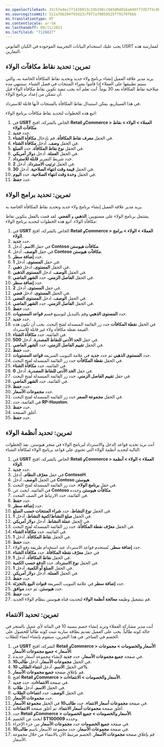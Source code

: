 ```yaml
---
ms.openlocfilehash: 32c57e4ec771420913c33b198cc9d3d0d016a846f77d57f5c0b7541412bbe192
ms.sourcegitcommit: 511a76b204f93d23cf9f7a70059525f79170f6bb
ms.translationtype: HT
ms.contentlocale: ar-SA
ms.lasthandoff: 08/11/2021
ms.locfileid: "7126827"
---
```

يجب عليك استخدام البيانات التجريبية الموجودة في الكيان القانوني USRT لممارسة هذه التمارين. 

## <a name="exercise-define-loyalty-reward-points"></a>تمرين: تحديد نقاط مكافآت الولاء 

يريد مدير علاقة العميل إنشاء برنامج ولاء جديد وتحديد نقاط المكافأة الخاصة به، والتي سيتم تطبيقها على العملاء إذا قاموا بشراء المنتجات في فصل الشتاء. ستنتهي مدة صلاحية نقاط المكافأة بعد 30 يوماً. أنت تعلم أنه يجب تنفيذ تكوين نقاط مكافأة الولاء قبل أن تتمكن من إعداد برنامج الولاء. 

في هذا السيناريو، يمكن استبدال نقاط المكافأة بالمنتجات لأنها قابلة للاسترداد. 

اتبع هذه الخطوات لتحديد نقاط مكافآت برنامج الولاء:

1.  في **USRT** الخاص بالشركة، افتح **Retail وCommerce > العملاء > الولاء > نقاط مكافآت الولاء‬**.
2.  حدد **جديد**.
3.  في الحقل **معرف نقاط المكافأة**، قم بإدخال **مكافأة الشتاء**.
4.  في الحقل **وصف**، أدخل **مكافأة الشتاء**.
5.  في الحقل **نوع نقاط المكافأة**، حدد **المبلغ**.
6.  في الحقل **العملة**، أدخل **دولار أمريكي**.
7.  حدد شريط التمرير **قابلة للاسترداد**.
8.  في الحقل **ترتيب الاسترداد**، أدخل **2**.
9.  في الحقل **قيمة وقت انتهاء الصلاحية**، أدخل **30**.
10. في الحقل **وحدة وقت انتهاء الصلاحية**، حدد **اليوم**.
11. حدد **حفظ**.

## <a name="exercise-define-loyalty-programs"></a>تمرين: تحديد برامج الولاء
يريد مدير علاقة العميل إنشاء برنامج ولاء جديد وتحديد نقاط المكافأة الخاصة به. 

يشتمل برنامج الولاء على مستويين: **الذهبي** و **الفضي**. لقد قمت بالفعل بتكوين نقاط مكافأة الولاء. اتبع هذه الخطوات لتحديد برنامج الولاء:

1.  في **USRT** الخاص بالشركة، افتح **Retail وCommerce > العملاء > الولاء > برامج الولاء‬**.
2.  حدد **جديد**.
3.  في حقل **الاسم**، أدخل **Contoso مكافآت هيوستن**.
4.  في حقل **الوصف**، أدخل **Contoso مكافآت هيوستن**.
5.  حدد **إضافة سطر**.
6.  في حقل **المستوى**، أدخل **1**.
7.  في الحقل **المستوى**، ادخل **ذهبي**.
8.  في الحقل **الوصف**، ادخل **المستوى الذهبي**.
9.  في الحقل **الفاصل الزمني**، حدد **الشهر الماضي**.
10. حدد **إضافة سطر**.
11. في حقل **المستوى**، أدخل **2**.
12. في الحقل **المستوى**، ادخل **فضي**.
13. في الحقل **الوصف**، ادخل **المستوى الفضي**.
14. في الحقل **الفاصل الزمني**، حدد **الشهر الماضي**.
15. حدد **حفظ**.
16. حدد **المستوى الذهبي** وقم بالتبديل لتوسيع قسم **قواعد المستويات**.
17. حدد **جديد**.
18. في الحقل **نقطة المكافآت** حدد زر القائمة المنسدلة لفتح البحث. يجب أن تكون هذه القيمة نقطة مكافأة ولاء غير قابلة للاسترداد.
19. في القائمة، حدد **مكافأة الشتاء**.
20. في حقل **الحد الأدنى للنقاط المصدرة**، أدخل **500**.
21. في الحقل **تقييم الفاصل الزمني**، حدد **الشهر الماضي**.
22. حدد **حفظ**.
23. حدد **المستوى الذهبي** ثم حدد **جديد** في علامة التبويب السريعة **قواعد المستويات**.
24. في الحقل **نقطة المكافآت** حدد زر القائمة المنسدلة لفتح البحث.
25. في القائمة، حدد **مكافأة الشتاء**.
26. في حقل **الحد الأدنى للنقاط المصدرة**، أدخل **0**.
27. في حقل **تقييم الفاصل الزمني**، حدد زر القائمة المنسدلة لفتح البحث. 
28. في القائمة، حدد **الشهر الماضي**.
29. حدد **حفظ**.
30. حدد **مجموعات الأسعار**.
31. في الحقل **مجموعة السعر** حدد زر القائمة المنسدلة لفتح البحث.
32. في القائمة، حدد **RP-Houston**.
33. حدد **حفظ**.
34. أغلق الصفحة.
35. حدد **حفظ**.


## <a name="exercise-define-loyalty-schemes"></a>تمرين: تحديد أنظمة الولاء
أنت تريد تحديد قواعد الدخل والاسترداد لبرنامج الولاء في متجر هيوستن. نفذ الخطوات التالية لتحديد أنظمة الولاء التي تحتوي على قواعد برنامج الولاء لمكافأة الشتاء:

1.  في **USRT** الخاص بالشركة، افتح **Retail وCommerce > العملاء > الولاء > أنظمة الولاء‬**.
2.  حدد **جديد**.
3.  في حقل **معرّف النظام**، أدخِل **ContosoH**.
4.  في الحقل **الوصف**، أدخل **Contoso هيوستن**.
5.  في حقل **برنامج الولاء**، حدد زر القائمة المنسدلة لفتح البحث.
6.  في القائمة، ابحث عن **Contoso مكافآت هيوستن** وحدده.
7.  في القائمة، حدد الارتباط في الصف المحدد.
8.  حدد **حفظ**.
9.  حدد **إضافة سطر**.
10. في الحقل **نوع النشاط**، حدد **شراء المنتجات حسب المبلغ**.
11. في الحقل **مبلغ النشاط/كمية النشاط**، أدخل **1**.
12. في الحقل **عملة النشاط**، أدخل **دولار أمريكي**.
13. في الحقل **معرّف نقطة المكافأة**، حدد زر القائمة المنسدلة لفتح البحث.
14. في القائمة، حدد **مكافأة الشتاء**.
15. في الحقل **نقاط المكافأة**، أدخل **1**.
16. حدد **حفظ**.
17. حدد **إضافة سطر**. تُستخدم قواعد الاسترداد عند استخدام طريقة دفع الولاء.
18. في حقل **معرّف نقطة المكافأة**، حدد **مكافأة الشتاء**
19. في الحقل **نقاط المكافأة**، أدخل **1**.
20. في الحقل **نوع الاسترداد**، حدد **الدفع حسب الكمية**.
21. في الحقل **المبلغ أو الكمية**، أدخل **1**.
22. في الحقل **العملة**، أدخل **دولار أمريكي**.
23. حدد **حفظ**.
24. حدد **إضافة سطر** في علامة التبويب السريعة **قنوات البيع بالتجزئة**.
25. حدد **هيوستن**، ثم حدد **موافق**.
26. حدد **حفظ**.
27. قم بتشغيل وظيفة **معالجة أنظمة الولاء** لتحديث قناة هيوستن بنظام الولاء الجديد.


## <a name="exercise-define-an-affiliation"></a>تمرين: تحديد الانتماء
أنت مدير مشاركة العملاء وتريد إنشاء خصم بنسبة 10 في المائة لأي عميل بالمتجر في حالة كونه طالباً. يجب على العميل تقديم بطاقة سارية تثبت كونه طالباً للحصول على الخصم في المتاجر. في هذا التمرين، ستقوم بإنشاء انتماء للطلاب.

1.  في **USRT‎** الشركة، افتح **Retail وCommerce > الأسعار والخصومات > مجموعات الأسعار > جميع مجموعات الأسعار**.
2.  في صفحة **جميع مجموعات الأسعار**، حدد **جديد** لإنشاء مجموعة أسعار جديدة.
3.  في الحقل **مجموعات الأسعار**، أدخل **طالب10**.
4.  في الحقل **الاسم**، أدخل **انتماء الطالب 10%**.
5.  قم بإغلاق صفحة **جميع مجموعات الأسعار**.
6.  افتح **Retail وCommerce > الأسعار والخصومات > الانتماءات**.
7.  في صفحة **الانتماءات**، حدد **جديد**.
8.  في الحقل **الاسم**، أدخل **طلاب**.
9.  في الحقل **الوصف**، حدد **انتماءات الطلاب**.
10. حدد **مجموعات الأسعار**.
11. في صفحة **مجموعات أسعار الانتماء**، حدد **طالب10** في الحقل **مجموعة الأسعار**.
12. أغلق صفحة **مجموعات أسعار الانتماء**، ثم أغلق صفحة **الانتماءات**.
13. حدد **Retail وCommerce > الأسعار والخصومات > جميع الخصومات**. 
14. ابحث عن الخصم **ST100009** وحدده. 
15. في صفحة **جميع الخصومات** حدد **مجموعات الأسعار** من جزء الإجراء.
15. في صفحة **مجموعات الأسعار**، حدد مجموعة الأسعار باسم **طالب10**.
16. قم بإغلاق صفحة **مجموعات الأسعار**. الخصم مرتبط الآن بالانتماء من خلال مجموعة الأسعار.

